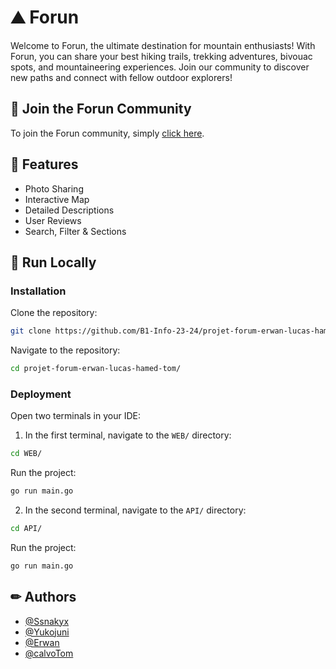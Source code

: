 # ⛰️ Forun

Welcome to Forun, the ultimate destination for mountain enthusiasts! With Forun, you can share your best hiking trails, trekking adventures, bivouac spots, and mountaineering experiences. Join our community to discover new paths and connect with fellow outdoor explorers!

## 🫅 Join the Forun Community

To join the Forun community, simply [click here](http://20.40.151.10:8080/).

## 🔧 Features

- Photo Sharing
- Interactive Map
- Detailed Descriptions
- User Reviews
- Search, Filter & Sections

## 🚀 Run Locally

### Installation

Clone the repository:

```bash
git clone https://github.com/B1-Info-23-24/projet-forum-erwan-lucas-hamed-tom.git
```

Navigate to the repository:

```bash
cd projet-forum-erwan-lucas-hamed-tom/
```

### Deployment

Open two terminals in your IDE:

1. In the first terminal, navigate to the `WEB/` directory:

```bash
cd WEB/
```

Run the project:

```bash
go run main.go
```

2. In the second terminal, navigate to the `API/` directory:

```bash
cd API/
```

Run the project:

```bash
go run main.go
```

## ✏ Authors

- [@Ssnakyx](https://github.com/Ssnakyx)
- [@Yukojuni](https://github.com/Yukojuni)
- [@Erwan](https://www.github.com/CalvoTom)
- [@calvoTom](https://www.github.com/CalvoTom)
